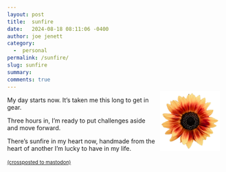 ```yaml
---
layout: post
title:  sunfire
date:   2024-08-18 08:11:06 -0400
author: joe jenett
category:
  -  personal
permalink: /sunfire/
slug: sunfire
summary: 
comments: true
---
```

<img style="position:relative;float:right;margin:-12px 8px 8px 8px;" src="/images/sunfire.png" width="140" alt="">
<p >
My day starts now. It’s taken me this long to get in gear.
</p>
<p>
Three hours in, I’m ready to put challenges aside and move forward.
</p>
<p>
 There’s sunfire in my heart now,  handmade from the heart of another I’m lucky to have in my life.
</p>



<a href="https://brid.gy/publish/mastodon"><small>(crossposted to mastodon)</small></a>